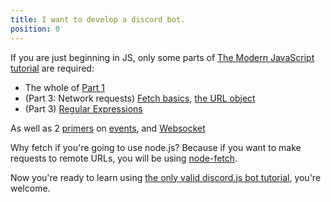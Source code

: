 ```yaml
---
title: I want to develop a discord bot.
position: 0
---
```


If you are just beginning in JS, only some parts of [The Modern JavaScript tutorial](<https://javascript.info/>) are required:
- The whole of [Part 1](<https://javascript.info/js>)
- (Part 3: Network requests) [Fetch basics](<https://javascript.info/fetch-basics>), [the URL object](<https://javascript.info/url>)
- (Part 3) [Regular Expressions](<https://javascript.info/regular-expressions>)

As well as 2 [primers](<https://nodejs.dev/learn/the-nodejs-event-emitter>) on [events](<https://nodejs.dev/learn/the-nodejs-events-module>), and [Websocket](<https://javascript.info/websocket>)

Why fetch if you're going to use node.js? Because if you want to make requests to remote URLs, you will be using [node-fetch](<https://www.npmjs.com/package/node-fetch>).

Now you're ready to learn using [the only valid discord.js bot tutorial](<https://discordjs.guide/>), you're welcome.
